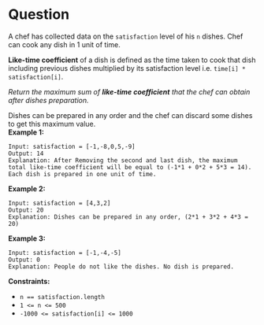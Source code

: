 # Question
A chef has collected data on the `satisfaction` level of his `n` dishes. Chef can cook any dish in 1 unit of time.

**Like-time coefficient** of a dish is defined as the time taken to cook that dish including previous dishes multiplied by its satisfaction level i.e. `time[i] * satisfaction[i]`.

*Return the maximum sum of **like-time coefficient** that the chef can obtain after dishes preparation.*

Dishes can be prepared in any order and the chef can discard some dishes to get this maximum value.<br/>
**Example 1:**<br/>
```
Input: satisfaction = [-1,-8,0,5,-9]
Output: 14
Explanation: After Removing the second and last dish, the maximum total like-time coefficient will be equal to (-1*1 + 0*2 + 5*3 = 14).
Each dish is prepared in one unit of time.
```
**Example 2:**<br/>
```
Input: satisfaction = [4,3,2]
Output: 20
Explanation: Dishes can be prepared in any order, (2*1 + 3*2 + 4*3 = 20)
```
**Example 3:**<br/>
```
Input: satisfaction = [-1,-4,-5]
Output: 0
Explanation: People do not like the dishes. No dish is prepared.
```

**Constraints:**

- `n == satisfaction.length`
- `1 <= n <= 500`
- `-1000 <= satisfaction[i] <= 1000`
